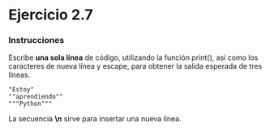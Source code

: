 # Ejercicio 2.7

### Instrucciones

Escribe **una sola línea** de código, utilizando la función print(), así como los caracteres de nueva línea y escape, para obtener la salida esperada de tres líneas.

```
"Estoy"
""aprendiendo""  
"""Python"""
```

<div class="hint">
  La secuencia <b>\n</b> sirve para insertar una nueva línea.
</div>
